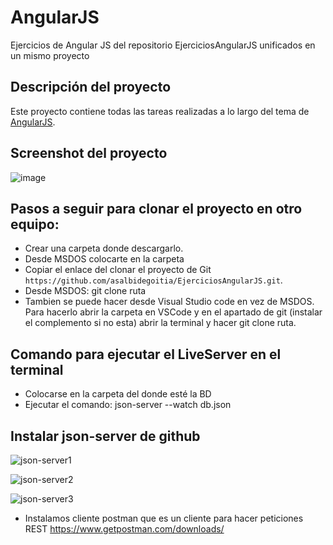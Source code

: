 # AngularJS
Ejercicios de Angular JS del repositorio EjerciciosAngularJS unificados en un mismo proyecto

## Descripción del proyecto
  Este proyecto contiene todas las tareas realizadas a lo largo del tema de [AngularJS](https://angularjs.org/).

## Screenshot del proyecto

![image](https://user-images.githubusercontent.com/16878209/67201516-c4c90400-f406-11e9-8c16-be77462a0994.png)


## Pasos a seguir para clonar el proyecto en otro equipo:

  - Crear una carpeta donde descargarlo.
  - Desde MSDOS colocarte en la carpeta
  - Copiar el enlace del clonar el proyecto de Git `https://github.com/asalbidegoitia/EjerciciosAngularJS.git`.
  - Desde MSDOS: git clone ruta
  - Tambien se puede hacer desde Visual Studio code en vez de MSDOS. Para hacerlo abrir la carpeta en VSCode y 
    en el apartado de git (instalar el complemento si no esta) abrir la terminal y hacer git clone ruta.

## Comando para ejecutar el LiveServer en el terminal
  - Colocarse en la carpeta del donde esté la BD
  - Ejecutar el comando: json-server --watch db.json
  
  
## Instalar json-server de github  
  ![json-server1](https://user-images.githubusercontent.com/16878209/67201108-ce9e3780-f405-11e9-8dd0-f9a548dd9aca.png)

  ![json-server2](https://user-images.githubusercontent.com/16878209/67201117-d4941880-f405-11e9-9b7b-1cc7bca2ed42.png)

  ![json-server3](https://user-images.githubusercontent.com/16878209/67201182-fe4d3f80-f405-11e9-8760-ba6cb3b0d95a.png)

  
  - Instalamos cliente postman que es un cliente para hacer peticiones REST
    https://www.getpostman.com/downloads/


